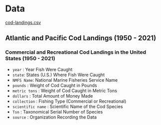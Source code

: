 # Data
[cod-landings.csv](https://github.com/ES-1085/project-not-our-names/files/10580941/cod-landings.csv)


## Atlantic and Pacific Cod Landings (1950 - 2021)
### Commercial and Recreational Cod Landings in the United States (1950 - 2021)
- `year` : Year Fish Were Caught
- `state`: States (U.S.) Where Fish Were Caught
- `NMFS Name`: National Marine Fisheries Service Name
- `pounds` : Weight of Cod Caught in Pounds
- `metric tons` : Weight of Cod Caught in Metric Tons
- `dollars` : Total Amount of Money Made
- `collection` : Fishing Type (Commercial or Recreational)
- `scientific name` : Scientific Name of the Cod Species
- `Tsn` : Taxonomical Serial Number of Species
- `source` : Organization Recording the Data
